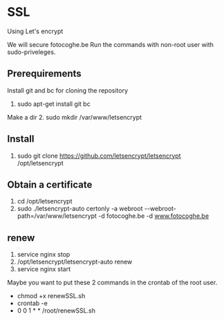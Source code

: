 # SSL
Using Let's encrypt

We will secure fotocoghe.be
Run the commands with non-root user with sudo-priveleges.

## Prerequirements
Install git and bc for cloning the repository
  1. sudo apt-get install git bc

Make a dir
  2. sudo mkdir /var/www/letsencrypt

## Install
  1. sudo git clone https://github.com/letsencrypt/letsencrypt /opt/letsencrypt


## Obtain a certificate
  1. cd /opt/letsencrypt
  2. sudo ./letsencrypt-auto certonly -a webroot --webroot-path=/var/www/letsencrypt -d fotocoghe.be -d www.fotocoghe.be

## renew
  1. service nginx stop
  1. /opt/letsencrypt/letsencrypt-auto renew
  2. service nginx start


Maybe you want to put these 2 commands in the crontab of the root user.
- chmod +x renewSSL.sh 
- crontab -e
- 0 0 1 * * /root/renewSSL.sh
